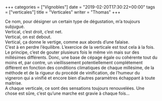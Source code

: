 +++
categories = ["Vignobles"]
date = "2019-02-20T17:30:22+00:00"
tags = ["verticales"]
title = "Verticales"
writer = "Thomas"
+++

Ce nom, pour désigner un certain type de dégustation, m’a toujours subjugué.  
Vertical, c’est droit, c’est net.  
Vertical, on est debout.  
Vertical, ça donne le vertige, comme aux abords d’une falaise.  
C’est à en perdre l’équilibre. L’exercice de la verticale est tout cela à la fois.  
Le principe, c’est de gouter plusieurs fois le même vin mais sur des millésimes différents. Donc, une base de cépage égale ou cohérente tout du moins et, par contre, un vieillissement potentiellement complétement différent en fonction des conditions climatiques de chaque millésime, de la méthode et de la rigueur du procédé de vinification, de l’humeur du vigneron qui a vinifié et encore bien d’autres paramètres échappant à toute maitrise.  
A chaque verticale, ce sont des sensations toujours renouvelées. Une chose est sûre, c’est qu’une marche est gravie à chaque fois...